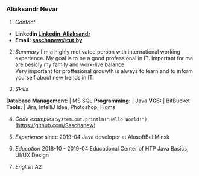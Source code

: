 ### Aliaksandr Nevar

1. *Contact*
* **Linkedin [Linkedin_Aliaksandr](http://www.linkedin.com/in/aliaksandr-nevar)**
* **Email: saschanew@tut.by**

2. *Summary* 
I`m a highly motivated person with international working experience. 
My goal is to be a good professional in IT.
Important for me are besicly my family and work-live balance.  
Very important for proffesional grouwth is always to learn and to inform yourself about 
new trends in IT.  

3. *Skills* 

**Database Management:** 	 |      MS SQL
**Programming:**             |      Java
**VCS:** 	                 |      BitBucket
**Tools:** 				     |      Jira, IntelliJ Idea, Photoshop, Figma


4. *Code examples* 
`System.out.println("Hello World!")`
(https://github.com/Saschanew)

5. *Experience* 
since 2019-04 Java developer at AlusoftBel Minsk

6. *Education* 
2018-10 - 2019-04 Educational Center of HTP 
Java Basics, UI/UX Design

7. *English* 
A2
